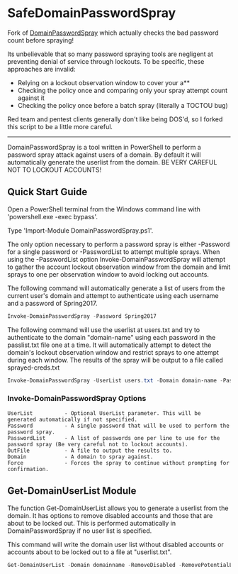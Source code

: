 # SafeDomainPasswordSpray

Fork of [DomainPasswordSpray](https://github.com/dafthack/DomainPasswordSpray/tree/master) which actually checks the bad password count before spraying!

Its unbelievable that so many password spraying tools are negligent at preventing denial of service through lockouts. To be specific, these approaches are invalid:
- Relying on a lockout observation window to cover your a**
- Checking the policy once and comparing only your spray attempt count against it
- Checking the policy once before a batch spray (literally a TOCTOU bug)

Red team and pentest clients generally don't like being DOS'd, so I forked this script to be a little more careful.

---

DomainPasswordSpray is a tool written in PowerShell to perform a password spray attack against users of a domain. By default it will automatically generate the userlist from the domain. BE VERY CAREFUL NOT TO LOCKOUT ACCOUNTS!

## Quick Start Guide
Open a PowerShell terminal from the Windows command line with 'powershell.exe -exec bypass'.

Type 'Import-Module DomainPasswordSpray.ps1'.

The only option necessary to perform a password spray is either -Password for a single password or -PasswordList to attempt multiple sprays. When using the -PasswordList option Invoke-DomainPasswordSpray will attempt to gather the account lockout observation window from the domain and limit sprays to one per observation window to avoid locking out accounts.

The following command will automatically generate a list of users from the current user's domain and attempt to authenticate using each username and a password of Spring2017.
```PowerShell
Invoke-DomainPasswordSpray -Password Spring2017
```

The following command will use the userlist at users.txt and try to authenticate to the domain "domain-name" using each password in the passlist.txt file one at a time. It will automatically attempt to detect the domain's lockout observation window and restrict sprays to one attempt during each window. The results of the spray will be output to a file called sprayed-creds.txt
```PowerShell
Invoke-DomainPasswordSpray -UserList users.txt -Domain domain-name -PasswordList passlist.txt -OutFile sprayed-creds.txt
```

### Invoke-DomainPasswordSpray Options
```
UserList          - Optional UserList parameter. This will be generated automatically if not specified.
Password          - A single password that will be used to perform the password spray.
PasswordList      - A list of passwords one per line to use for the password spray (Be very careful not to lockout accounts).
OutFile           - A file to output the results to.
Domain            - A domain to spray against.
Force             - Forces the spray to continue without prompting for confirmation.

```
## Get-DomainUserList Module
The function Get-DomainUserList allows you to generate a userlist from the domain. It has options to remove disabled accounts and those that are about to be locked out. This is performed automatically in DomainPasswordSpray if no user list is specified. 

This command will write the domain user list without disabled accounts or accounts about to be locked out to a file at "userlist.txt".
```PowerShell
Get-DomainUserList -Domain domainname -RemoveDisabled -RemovePotentialLockouts | Out-File -Encoding ascii userlist.txt
```
